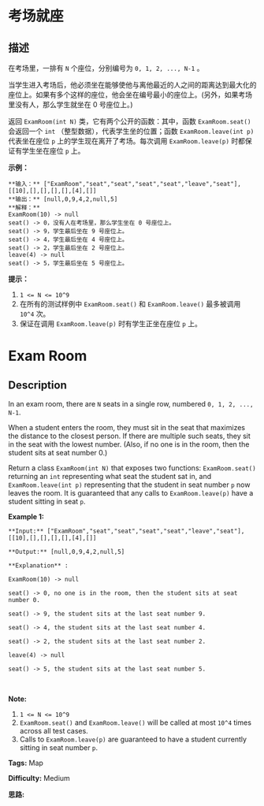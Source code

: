 # 考场就座

## 描述

在考场里，一排有 `N` 个座位，分别编号为 `0, 1, 2, ..., N-1` 。

当学生进入考场后，他必须坐在能够使他与离他最近的人之间的距离达到最大化的座位上。如果有多个这样的座位，他会坐在编号最小的座位上。(另外，如果考场里没有人，那么学生就坐在 0 号座位上。)

返回 `ExamRoom(int N)` 类，它有两个公开的函数：其中，函数 `ExamRoom.seat()` 会返回一个 `int` （整型数据），代表学生坐的位置；函数 `ExamRoom.leave(int p)` 代表坐在座位 `p` 上的学生现在离开了考场。每次调用 `ExamRoom.leave(p)` 时都保证有学生坐在座位 `p` 上。



**示例：**

    
    
    **输入：** ["ExamRoom","seat","seat","seat","seat","leave","seat"], [[10],[],[],[],[],[4],[]]
    **输出：** [null,0,9,4,2,null,5]
    **解释：**
    ExamRoom(10) -> null
    seat() -> 0，没有人在考场里，那么学生坐在 0 号座位上。
    seat() -> 9，学生最后坐在 9 号座位上。
    seat() -> 4，学生最后坐在 4 号座位上。
    seat() -> 2，学生最后坐在 2 号座位上。
    leave(4) -> null
    seat() -> 5，学生最后坐在 5 号座位上。
    



**提示：**

  1. `1 <= N <= 10^9`
  2. 在所有的测试样例中 `ExamRoom.seat()` 和 `ExamRoom.leave()` 最多被调用 `10^4` 次。
  3. 保证在调用 `ExamRoom.leave(p)` 时有学生正坐在座位 `p` 上。



# Exam Room

## Description



In an exam room, there are `N` seats in a single row, numbered `0, 1, 2, ..., N-1`.

When a student enters the room, they must sit in the seat that maximizes the distance to the closest person.  If there are multiple such seats, they sit in the seat with the lowest number.  (Also, if no one is in the room, then the student sits at seat number 0.)

Return a class `ExamRoom(int N)` that exposes two functions: `ExamRoom.seat()` returning an `int` representing what seat the student sat in, and `ExamRoom.leave(int p)` representing that the student in seat number `p` now leaves the room.  It is guaranteed that any calls to `ExamRoom.leave(p)` have a student sitting in seat `p`.



**Example 1:**

    
    
    **Input:** ["ExamRoom","seat","seat","seat","seat","leave","seat"], [[10],[],[],[],[],[4],[]]
    **Output:** [null,0,9,4,2,null,5]
    **Explanation** :
    ExamRoom(10) -> null
    seat() -> 0, no one is in the room, then the student sits at seat number 0.
    seat() -> 9, the student sits at the last seat number 9.
    seat() -> 4, the student sits at the last seat number 4.
    seat() -> 2, the student sits at the last seat number 2.
    leave(4) -> null
    seat() -> 5, the student sits at the last seat number 5.
    

​​​​​​​

**Note:**

  1. `1 <= N <= 10^9`
  2. `ExamRoom.seat()` and `ExamRoom.leave()` will be called at most `10^4` times across all test cases.
  3. Calls to `ExamRoom.leave(p)` are guaranteed to have a student currently sitting in seat number `p`.


**Tags:** Map

**Difficulty:** Medium

**思路:**
